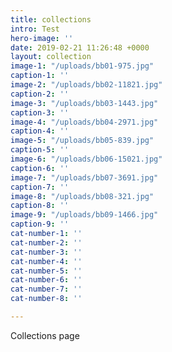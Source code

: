```yaml
---
title: collections
intro: Test
hero-image: ''
date: 2019-02-21 11:26:48 +0000
layout: collection
image-1: "/uploads/bb01-975.jpg"
caption-1: ''
image-2: "/uploads/bb02-11821.jpg"
caption-2: ''
image-3: "/uploads/bb03-1443.jpg"
caption-3: ''
image-4: "/uploads/bb04-2971.jpg"
caption-4: ''
image-5: "/uploads/bb05-839.jpg"
caption-5: ''
image-6: "/uploads/bb06-15021.jpg"
caption-6: ''
image-7: "/uploads/bb07-3691.jpg"
caption-7: ''
image-8: "/uploads/bb08-321.jpg"
caption-8: ''
image-9: "/uploads/bb09-1466.jpg"
caption-9: ''
cat-number-1: ''
cat-number-2: ''
cat-number-3: ''
cat-number-4: ''
cat-number-5: ''
cat-number-6: ''
cat-number-7: ''
cat-number-8: ''

---
```

Collections page